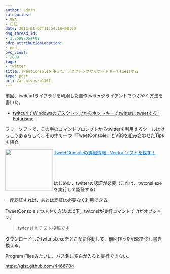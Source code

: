 ```yaml
---
author: admin
categories:
- VBA
- 日記
date: 2013-01-07T11:54:18+00:00
dsq_thread_id:
- 3.7598705e+09
pdrp_attributionLocation:
- end
pvc_views:
- 2809
tags:
- twitter
title: TweetConsoleを使って、デスクトップからホットキーでtweetする
type: post
url: /archives/=1161
---
```


前回、twitcurlライブラリを利用した自作twitterクライアントでつぶやく方法を書いた。

  * [twitcurlでWindowsのデスクトップからホットキーでtwitterにtweetする | Futurismo][1]

フリーソフトで、この手のコマンドプロンプトからtwitterを利用するツールはけっこうあるらしく、その中で一つ『TweetConsole』とVBSを組み合わせたTipsを紹介。

<a href="http://www.vector.co.jp/soft/win95/net/se483315.html" target="_blank"><img class="alignleft" alt="" src="http://capture.heartrails.com/150x130/shadow?http://www.vector.co.jp/soft/win95/net/se483315.html" width="150" height="130" align="left" border="0" /></a> <a style="color: #0070c5" href="http://www.vector.co.jp/soft/win95/net/se483315.html" target="_blank">TweetConsoleの詳細情報 : Vector ソフトを探す！</a> <img alt="" src="http://b.hatena.ne.jp/entry/image/http://www.vector.co.jp/soft/win95/net/se483315.html" border="0" />

&nbsp;

&nbsp;

はじめに、twitterの認証が必要（これは、twtcnsl.exeを実行して認証する）
  
一度認証すれば、あとは認証は必要なく利用できる。

TweetConsoleでつぶやく方法は以下。twtcnslが実行コマンドで /tがオプション。

> twtcnsl /t テスト投稿です

ダウンロードしたtwtcnsl.exeをどこかに移動して、前回作ったVBSを少し書き換える。
  
Program Filesみたいに、パス名に空白が入ると実行できない。

https://gist.github.com/4466704

 [1]: https://futurismo.biz/archives/1150